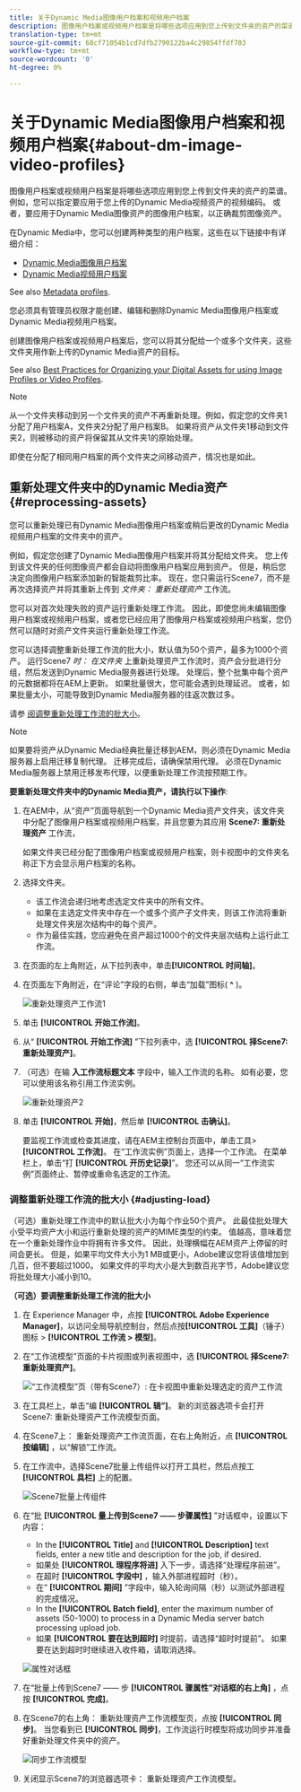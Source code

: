 ```yaml
---
title: 关于Dynamic Media图像用户档案和视频用户档案
description: 图像用户档案或视频用户档案是将哪些选项应用到您上传到文件夹的资产的菜谱。 例如，您可以指定要应用于您上传的Dynamic Media视频资产的视频编码。 或者，要应用于Dynamic Media图像资产的图像用户档案，以正确裁剪图像资产。
translation-type: tm+mt
source-git-commit: 68cf71054b1cd7dfb2790122ba4c29854ffdf703
workflow-type: tm+mt
source-wordcount: '0'
ht-degree: 0%

---
```



# 关于Dynamic Media图像用户档案和视频用户档案{#about-dm-image-video-profiles}

图像用户档案或视频用户档案是将哪些选项应用到您上传到文件夹的资产的菜谱。 例如，您可以指定要应用于您上传的Dynamic Media视频资产的视频编码。 或者，要应用于Dynamic Media图像资产的图像用户档案，以正确裁剪图像资产。

在Dynamic Media中，您可以创建两种类型的用户档案，这些在以下链接中有详细介绍：

* [Dynamic Media图像用户档案](/help/assets/dynamic-media/image-profiles.md)
* [Dynamic Media视频用户档案](/help/assets/dynamic-media/video-profiles.md)

See also [Metadata profiles](/help/assets/metadata-profiles.md).

您必须具有管理员权限才能创建、编辑和删除Dynamic Media图像用户档案或Dynamic Media视频用户档案。

创建图像用户档案或视频用户档案后，您可以将其分配给一个或多个文件夹，这些文件夹用作新上传的Dynamic Media资产的目标。

See also [Best Practices for Organizing your Digital Assets for using Image Profiles or Video Profiles](/help/assets/dynamic-media/best-practices-for-file-management.md).

>[!NOTE]
>
>从一个文件夹移动到另一个文件夹的资产不再重新处理。例如，假定您的文件夹1分配了用户档案A，文件夹2分配了用户档案B。 如果将资产从文件夹1移动到文件夹2，则被移动的资产将保留其从文件夹1的原始处理。
>
>即使在分配了相同用户档案的两个文件夹之间移动资产，情况也是如此。

## 重新处理文件夹中的Dynamic Media资产 {#reprocessing-assets}

您可以重新处理已有Dynamic Media图像用户档案或稍后更改的Dynamic Media视频用户档案的文件夹中的资产。

例如，假定您创建了Dynamic Media图像用户档案并将其分配给文件夹。 您上传到该文件夹的任何图像资产都会自动将图像用户档案应用到资产。 但是，稍后您决定向图像用户档案添加新的智能裁剪比率。 现在，您只需运行Scene7，而不是再次选择资产并将其重新上传到 *文件夹： 重新处理资产* 工作流。

您可以对首次处理失败的资产运行重新处理工作流。 因此，即使您尚未编辑图像用户档案或视频用户档案，或者您已经应用了图像用户档案或视频用户档案，您仍然可以随时对资产文件夹运行重新处理工作流。

您可以选择调整重新处理工作流的批大小，默认值为50个资产，最多为1000个资产。 运行Scene7 _时： 在文件夹_ 上重新处理资产工作流时，资产会分批进行分组，然后发送到Dynamic Media服务器进行处理。 处理后，整个批集中每个资产的元数据都将在AEM上更新。 如果批量很大，您可能会遇到处理延迟。 或者，如果批量太小，可能导致到Dynamic Media服务器的往返次数过多。

请参 [阅调整重新处理工作流的批大小](#adjusting-load)。

>[!NOTE]
>
>如果要将资产从Dynamic Media经典批量迁移到AEM，则必须在Dynamic Media服务器上启用迁移复制代理。 迁移完成后，请确保禁用代理。
必须在Dynamic Media服务器上禁用迁移发布代理，以便重新处理工作流按预期工作。

<!-- LEAVE IN PLACE, MAY BE USED IN THE FUTURE

Batch size is the number of assets that are amalgamated into a single IPS (Dynamic Media’s Image Production System) job. When you run the Scene7: Reprocess Assets workflow, the job is triggered on IPS. The number of IPS jobs that are triggered is based on the total number of assets in the folder, divided by the batch size. For example, suppose you had a folder with 150 assets and a batch size of 50. In this case, three IPS jobs are triggered. The assets are updated when the entire batch size (50 in our example) is processed in IPS. The job then moves onto the next IPS job and so on until complete. If you increase the batch size, you may notice a longer delay with assets getting updated. 

-->

**要重新处理文件夹中的Dynamic Media资产，请执行以下操作**:
1. 在AEM中，从“资产”页面导航到一个Dynamic Media资产文件夹，该文件夹中分配了图像用户档案或视频用户档案，并且您要为其应用 **Scene7: 重新处理资产** 工作流，

   如果文件夹已经分配了图像用户档案或视频用户档案，则卡视图中的文件夹名称正下方会显示用户档案的名称。

1. 选择文件夹。

   * 该工作流会递归地考虑选定文件夹中的所有文件。
   * 如果在主选定文件夹中存在一个或多个资产子文件夹，则该工作流将重新处理文件夹层次结构中的每个资产。
   * 作为最佳实践，您应避免在资产超过1000个的文件夹层次结构上运行此工作流。

1. 在页面的左上角附近，从下拉列表中，单击&#x200B;**[!UICONTROL 时间轴]**。
1. 在页面左下角附近，在“评论”字段的右侧，单击“加载”图标( **^** )。

   ![重新处理资产工作流1](/help/assets/dynamic-media/assets/reprocess-assets1.png)

1. 单击 **[!UICONTROL 开始工作流]**。
1. 从“ **[!UICONTROL 开始工作流]** ”下拉列表中，选 **[!UICONTROL 择Scene7: 重新处理资产]**。
1. （可选）在输 **入工作流标题文本** 字段中，输入工作流的名称。 如有必要，您可以使用该名称引用工作流实例。

   ![重新处理资产2](/help/assets/dynamic-media/assets/reprocess-assets2.png)

1. 单击 **[!UICONTROL 开始]**，然后单 **[!UICONTROL 击确认]**。

   要监视工作流或检查其进度，请在AEM主控制台页面中，单击工具> **[!UICONTROL 工作流]**。 在“工作流实例”页面上，选择一个工作流。 在菜单栏上，单击“打 **[!UICONTROL 开历史记录]**”。 您还可以从同一“工作流实例”页面终止、暂停或重命名选定的工作流。

### 调整重新处理工作流的批大小 {#adjusting-load}

（可选）重新处理工作流中的默认批大小为每个作业50个资产。 此最佳批处理大小受平均资产大小和运行重新处理的资产的MIME类型的约束。 值越高，意味着您在一个重新处理作业中将拥有许多文件。 因此，处理横幅在AEM资产上停留的时间会更长。 但是，如果平均文件大小为1 MB或更小，Adobe建议您将该值增加到几百，但不要超过1000。 如果文件的平均大小是大到数百兆字节，Adobe建议您将批处理大小减小到10。

**（可选）要调整重新处理工作流的批大小**

1. 在 Experience Manager 中，点按 **[!UICONTROL Adobe Experience Manager]**，以访问全局导航控制台，然后点按&#x200B;**[!UICONTROL 工具]**（锤子）图标 > **[!UICONTROL 工作流 > 模型]**。
1. 在“工作流模型”页面的卡片视图或列表视图中，选 **[!UICONTROL 择Scene7: 重新处理资产]**。

   ![“工作流模型”页（带有Scene7）: 在卡视图中重新处理选定的资产工作流](/help/assets/dynamic-media/assets/reprocess-assets7.png)

1. 在工具栏上，单击“编 **[!UICONTROL 辑”]**。 新的浏览器选项卡会打开Scene7: 重新处理资产工作流模型页面。
1. 在Scene7上： 重新处理资产工作流页面，在右上角附近，点 **[!UICONTROL 按编辑]** ，以“解锁”工作流。
1. 在工作流中，选择Scene7批量上传组件以打开工具栏，然后点按工 **[!UICONTROL 具栏]** 上的配置。

   ![Scene7批量上传组件](/help/assets/dynamic-media/assets/reprocess-assets8.png)

1. 在“批 **[!UICONTROL 量上传到Scene7 —— 步骤属性]** ”对话框中，设置以下内容：
   * In the **[!UICONTROL Title]** and **[!UICONTROL Description]** text fields, enter a new title and description for the job, if desired.
   * 如果处 **[!UICONTROL 理程序将进]** 入下一步，请选择“处理程序前进”。
   * 在超时 **[!UICONTROL 字段中]** ，输入外部进程超时（秒）。
   * 在“ **[!UICONTROL 期间]** ”字段中，输入轮询间隔（秒）以测试外部进程的完成情况。
   * In the **[!UICONTROL Batch field]**, enter the maximum number of assets (50-1000) to process in a Dynamic Media server batch processing upload job.
   * 如果 **[!UICONTROL 要在达到超时]** 时提前，请选择“超时时提前”。 如果要在达到超时时继续进入收件箱，请取消选择。

   ![属性对话框](/help/assets/dynamic-media/assets/reprocess-assets3.png)

1. 在“批量上传到Scene7 —— 步 **[!UICONTROL 骤属性”对话框的右上角]** ，点按 **[!UICONTROL 完成]**。

1. 在Scene7的右上角： 重新处理资产工作流模型页，点按 **[!UICONTROL 同步]**。 当您看到已 **[!UICONTROL 同步]**，工作流运行时模型将成功同步并准备好重新处理文件夹中的资产。

   ![同步工作流模型](/help/assets/dynamic-media/assets/reprocess-assets1.png)

1. 关闭显示Scene7的浏览器选项卡： 重新处理资产工作流模型。

<!-- MAY BE NEEDED IN THE FUTURE

1. Return to the browser tab that has the open Workflow Models page, then press **Esc** to exit the selection.
1. In the upper-left corner of the page, tap **[!UICONTROL Adobe Experience Manager]** to access the global navigation console, then tap the **[!UICONTROL Tools]** (hammer) icon > **[!UICONTROL General > CRXDE Lite]**.
1. In the folder tree on the left side of the CRXDE Lite page, navigate to the following location:

   `/conf/global/settings/workflow/models/scene7_reprocess_assets/jcr:content/flow/reprocess/metaData`

   ![CRXDE Lite](/help/security/assets/workflow-models9.png)

1. On the right side of the CRXDE Lite page, in the lower portion, enter the following name, type, and value in its respective field:
    * **[!UICONTROL Name]**: `reprocess-batch-size`
    * **[!UICONTROL Type]**: `Long`
    * **[!UICONTROL Value]**: enter a default value (50-1000) for the batch size
1. In the lower-right corner, tap **[!UICONTROL Add]**. The new property appears as the following:

    ![Saving the new property](/help/security/assets/workflow-models10.png)

1. On the menu bar of the CRXDE Lite page, tap **[!UICONTROL Save All]**.
1. In the upper-left corner of the page, tap **[!UICONTROL CRXDE Lite]** to return to the main AEM console
1. Repeat steps 1-7 to re-synchronize the new batch size to the Scene7: Reprocess Assets workflow model.

-->
